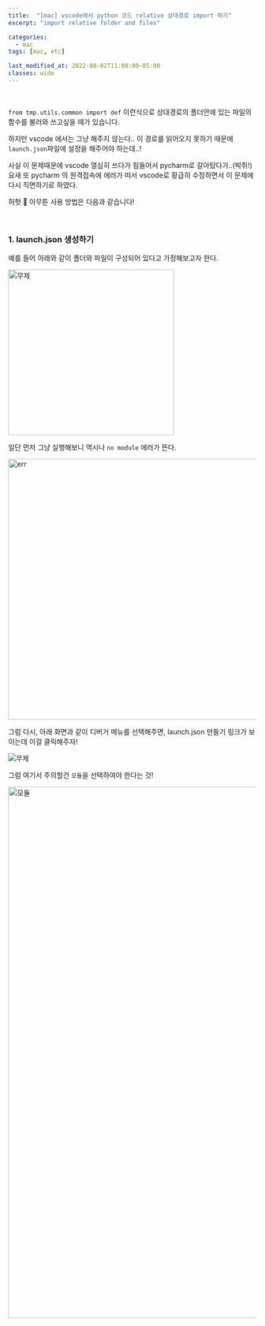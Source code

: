 ```yaml
---
title:  "[mac] vscode에서 python 코드 relative 상대경로 import 하기"
excerpt: "import relative folder and files"

categories:
  - mac
tags: [mac, etc]

last_modified_at: 2022-08-02T11:00:00-05:00
classes: wide
---
```


<br>

`from tmp.utils.common import def` 이런식으로 상대경로의 폴더안에 있는 파일의 함수를 불러와 쓰고싶을 때가 있습니다.

하지만 vscode 에서는 그냥 해주지 않는다.. 이 경로를 읽어오지 못하기 때문에 `launch.json`파일에 설정을 해주어야 하는데..!

사실 이 문제때문에 vscode 열심히 쓰다가 힘들어서 pycharm로 갈아탔다가..(박쥐!) 요새 또 pycharm 의 원격접속에 에러가 떠서 vscode로 황급히 수정하면서 이 문제에 다시 직면하기로 하였다.

허헛 🤭 아무튼 사용 방법은 다음과 같습니다!


<br>

### 1. launch.json 생성하기

예를 들어 아래와 같이 폴더와 파일이 구성되어 있다고 가정해보고자 한다.

<img width="336" alt="무제" src="https://user-images.githubusercontent.com/53431568/182481535-194b2f72-931a-49b1-91f7-49a48335a3be.png">

일단 먼저 그냥 실행해보니 역시나 `no module` 에러가 뜬다.

<img width="529" alt="err" src="https://user-images.githubusercontent.com/53431568/182482238-fd59f2c3-dd7a-43c5-9b86-3abe4f558863.png">

그럼 다시, 아래 화면과 같이 디버거 메뉴를 선택해주면, launch.json 만들기 링크가 보이는데 이걸 클릭해주자!

![무제](https://user-images.githubusercontent.com/53431568/182482828-38eca61c-c69b-462f-a7fc-b8d8fe923576.png)

그럼 여기서 주의할건 `모듈`을 선택하여야 한다는 것!

<img width="1078" alt="모듈" src="https://user-images.githubusercontent.com/53431568/182483089-89d1c42a-26b2-4759-9b42-3ea71734e6ce.png">




